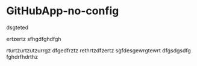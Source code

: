 # GitHubApp-no-config

dsgteted

ertzertz
sfhgdfghdfgh


rturtzurtzutzurrgz
dfgedfrztz
rethrtzdfzertz
sgfdesgewrgtewrt
dfgsdgsdfg
fghdrfhdrthz
